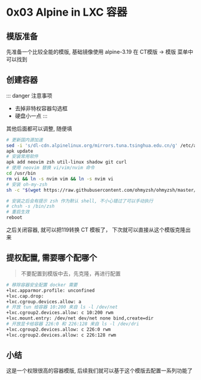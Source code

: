 # 0x03 Alpine in LXC 容器


## 模版准备

先准备一个比较全能的模版, 基础镜像使用 alpine-3.19 在 CT模版 -> 模版 菜单中可以找到


## 创建容器

::: danger  注意事项
- 去掉非特权容器勾选框 
- 硬盘小一点
:::

其他后面都可以调整, 随便填

```bash
# 更新国内源加速
sed -i 's/dl-cdn.alpinelinux.org/mirrors.tuna.tsinghua.edu.cn/g' /etc/apk/repositories
apk update
# 安装常用软件
apk add neovim zsh util-linux shadow git curl
# 使用 neovim 替换 vi/vim/nvim 命令
cd /usr/bin
rm vi && ln -s nvim vim && ln -s nvim vi
# 安装 oh-my-zsh
sh -c "$(wget https://raw.githubusercontent.com/ohmyzsh/ohmyzsh/master/tools/install.sh -O -)"

# 安装之后会有提示 zsh 作为默认 shell, 不小心错过了可以手动执行
# chsh -s /bin/zsh
# 重启生效
reboot
```

之后关闭容器, 就可以把119转换 CT 模板了， 下次就可以直接从这个模版克隆出来


## 提权配置, 需要哪个配哪个

> 不要配置到模版中去，先克隆，再进行配置

```bash
# 移除容器安全配置 docker 需要
+lxc.apparmor.profile: unconfined
+lxc.cap.drop:
+lxc.cgroup.devices.allow: a
# 开放 tun 给容器 10:200 来自 ls -l /dev/net
+lxc.cgroup2.devices.allow: c 10:200 rwm
+lxc.mount.entry: /dev/net dev/net none bind,create=dir
# 开放显卡给容器 226:0 和 226:128 来自 ls -l /dev/dri
+lxc.cgroup2.devices.allow: c 226:0 rwm
+lxc.cgroup2.devices.allow: c 226:128 rwm
```


## 小结
这是一个权限很高的容器模版, 后续我们就可以基于这个模版去配置一系列功能了


